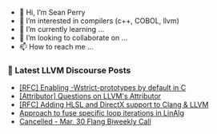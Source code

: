 - 👋 Hi, I’m Sean Perry
- 👀 I’m interested in compilers (c++, COBOL, llvm)
- 🌱 I’m currently learning ...
- 💞️ I’m looking to collaborate on ...
- 📫 How to reach me ...

<!---
s66perry/s66perry is a ✨ special ✨ repository because its `README.md` (this file) appears on your GitHub profile.
You can click the Preview link to take a look at your changes.
--->
### 📕 Latest LLVM Discourse Posts

<!-- DISCOURSE-LLVM:START -->
- [[RFC] Enabling -Wstrict-prototypes by default in C](https://discourse.llvm.org/t/rfc-enabling-wstrict-prototypes-by-default-in-c/60521?page=2#post_39)
- [[Attributor] Questions on LLVM&#39;s Attributor](https://discourse.llvm.org/t/attributor-questions-on-llvms-attributor/61050#post_7)
- [[RFC] Adding HLSL and DirectX support to Clang &amp; LLVM](https://discourse.llvm.org/t/rfc-adding-hlsl-and-directx-support-to-clang-llvm/60783?page=2#post_26)
- [Approach to fuse specific loop iterations in LinAlg](https://discourse.llvm.org/t/approach-to-fuse-specific-loop-iterations-in-linalg/61116#post_10)
- [Cancelled - Mar. 30 Flang Biweekly Call](https://discourse.llvm.org/t/cancelled-mar-30-flang-biweekly-call/61226#post_1)
<!-- DISCOURSE-LLVM:END -->
